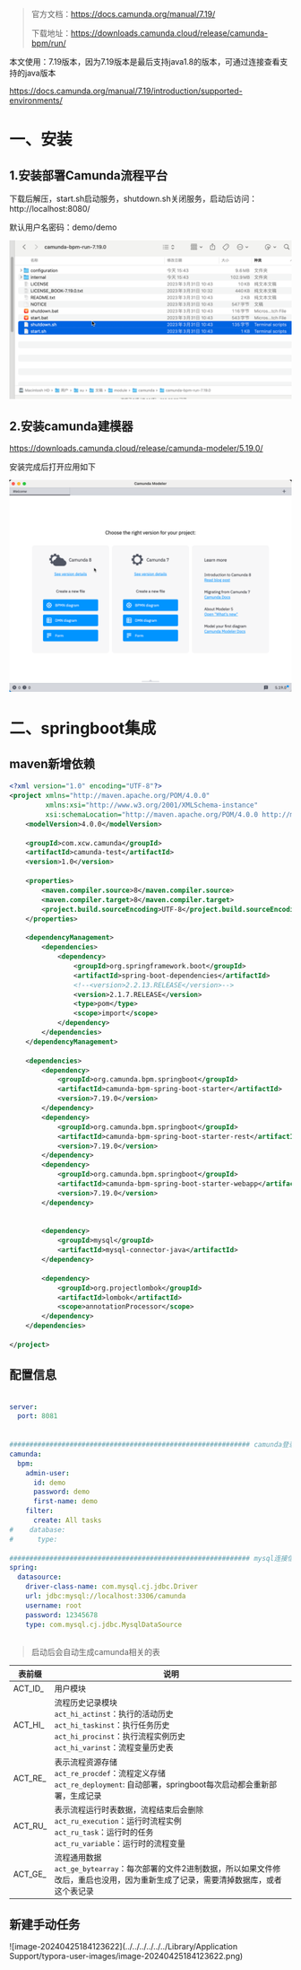 





> 官方文档：https://docs.camunda.org/manual/7.19/
>
> 下载地址：https://downloads.camunda.cloud/release/camunda-bpm/run/



本文使用：7.19版本，因为7.19版本是最后支持java1.8的版本，可通过连接查看支持的java版本

https://docs.camunda.org/manual/7.19/introduction/supported-environments/





# 一、安装



## 1.安装部署Camunda流程平台

下载后解压，start.sh启动服务，shutdown.sh关闭服务，启动后访问：http://localhost:8080/

默认用户名密码：demo/demo



![image-20240425154520001](https://raw.githubusercontent.com/prank-xcw/images/master/imgs/202404251545769.png)







## 2.安装camunda建模器



https://downloads.camunda.cloud/release/camunda-modeler/5.19.0/

安装完成后打开应用如下

![image-20240425170914967](https://raw.githubusercontent.com/prank-xcw/images/master/imgs/202404251709162.png)









# 二、springboot集成

## maven新增依赖



```xml
<?xml version="1.0" encoding="UTF-8"?>
<project xmlns="http://maven.apache.org/POM/4.0.0"
         xmlns:xsi="http://www.w3.org/2001/XMLSchema-instance"
         xsi:schemaLocation="http://maven.apache.org/POM/4.0.0 http://maven.apache.org/xsd/maven-4.0.0.xsd">
    <modelVersion>4.0.0</modelVersion>

    <groupId>com.xcw.camunda</groupId>
    <artifactId>camunda-test</artifactId>
    <version>1.0</version>

    <properties>
        <maven.compiler.source>8</maven.compiler.source>
        <maven.compiler.target>8</maven.compiler.target>
        <project.build.sourceEncoding>UTF-8</project.build.sourceEncoding>
    </properties>

    <dependencyManagement>
        <dependencies>
            <dependency>
                <groupId>org.springframework.boot</groupId>
                <artifactId>spring-boot-dependencies</artifactId>
                <!--<version>2.2.13.RELEASE</version>-->
                <version>2.1.7.RELEASE</version>
                <type>pom</type>
                <scope>import</scope>
            </dependency>
        </dependencies>
    </dependencyManagement>

    <dependencies>
        <dependency>
            <groupId>org.camunda.bpm.springboot</groupId>
            <artifactId>camunda-bpm-spring-boot-starter</artifactId>
            <version>7.19.0</version>
        </dependency>
        <dependency>
            <groupId>org.camunda.bpm.springboot</groupId>
            <artifactId>camunda-bpm-spring-boot-starter-rest</artifactId>
            <version>7.19.0</version>
        </dependency>
        <dependency>
            <groupId>org.camunda.bpm.springboot</groupId>
            <artifactId>camunda-bpm-spring-boot-starter-webapp</artifactId>
            <version>7.19.0</version>
        </dependency>


        <dependency>
            <groupId>mysql</groupId>
            <artifactId>mysql-connector-java</artifactId>
        </dependency>

        <dependency>
            <groupId>org.projectlombok</groupId>
            <artifactId>lombok</artifactId>
            <scope>annotationProcessor</scope>
        </dependency>
    </dependencies>

</project>
```



## 配置信息

```yaml

server:
  port: 8081


############################################################ camunda登录信息配置
camunda:
  bpm:
    admin-user:
      id: demo
      password: demo
      first-name: demo
    filter:
      create: All tasks
#    database:
#      type:

############################################################ mysql连接信息
spring:
  datasource:
    driver-class-name: com.mysql.cj.jdbc.Driver
    url: jdbc:mysql://localhost:3306/camunda
    username: root
    password: 12345678
    type: com.mysql.cj.jdbc.MysqlDataSource



```





> 启动后会自动生成camunda相关的表

| 表前缀  | 说明                                                         |
| ------- | ------------------------------------------------------------ |
| ACT_ID_ | 用户模块                                                     |
| ACT_HI_ | 流程历史记录模块 <br> `act_hi_actinst`：执行的活动历史<br/>`act_hi_taskinst`：执行任务历史 <br/>`act_hi_procinst`：执行流程实例历史 <br/>`act_hi_varinst`：流程变量历史表 |
| ACT_RE_ | 表示流程资源存储<br/> `act_re_procdef`：流程定义存储 <br/>`act_re_deployment`: 自动部署，springboot每次启动都会重新部署，生成记录 |
| ACT_RU_ | 表示流程运行时表数据，流程结束后会删除<br> `act_ru_execution`：运行时流程实例<br/> `act_ru_task`：运行时的任务<br/> `act_ru_variable`：运行时的流程变量 |
| ACT_GE_ | 流程通用数据<br>`act_ge_bytearray`：每次部署的文件2进制数据，所以如果文件修改后，重启也没用，因为重新生成了记录，需要清掉数据库，或者这个表记录 |









## 新建手动任务



![image-20240425184123622](../../../../../../Library/Application Support/typora-user-images/image-20240425184123622.png)





